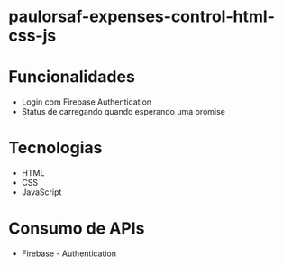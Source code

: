 # paulorsaf-expenses-control-html-css-js

# Funcionalidades
- Login com Firebase Authentication
- Status de carregando quando esperando uma promise

# Tecnologias
- HTML
- CSS
- JavaScript

# Consumo de APIs
- Firebase - Authentication